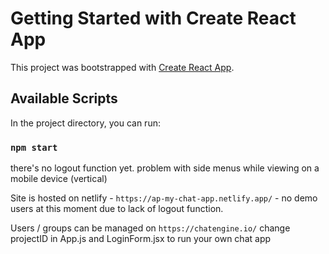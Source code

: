 # Getting Started with Create React App

This project was bootstrapped with [Create React App](https://github.com/facebook/create-react-app).

## Available Scripts

In the project directory, you can run:

### `npm start`



there's no logout function yet.
problem with side menus while viewing on a mobile device (vertical)


Site is hosted on netlify - `https://ap-my-chat-app.netlify.app/` - no demo users at this moment due to lack of logout function.

Users / groups can be managed on  `https://chatengine.io/`
change projectID in App.js and LoginForm.jsx to run your own chat app
